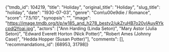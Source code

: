 {"tmdb_id": 104219, "title": "Holiday", "original_title": "Holiday", "slug_title": "holiday", "date": "1930-07-03", "genre": "Com\u00e9die / Romance", "score": "7.5/10", "synopsis": "", "image": "https://image.tmdb.org/t/p/w185_and_h278_bestv2/ukZruHB7o20vIAuyRYkcpdQYoai.jpg", "actors": ["Ann Harding (Linda Seton)", "Mary Astor (Julia Seton)", "Edward Everett Horton (Nick Potter)", "Robert Ames (Johnny Case)", "Hedda Hopper (Susan Potter)"], "comments": [], "recommandations_id": [68953, 31798]}